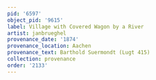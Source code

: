 ```yaml
---
pid: '6597'
object_pid: '9615'
label: Village with Covered Wagon by a River
artist: janbrueghel
provenance_date: '1874'
provenance_location: Aachen
provenance_text: Barthold Suermondt (Lugt 415)
collection: provenance
order: '2133'
---
```

